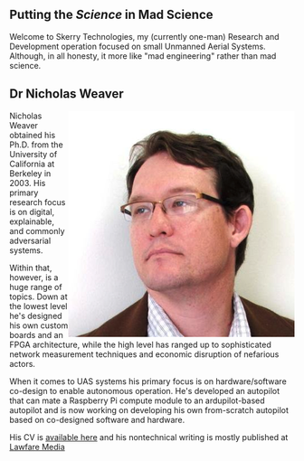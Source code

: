 ## Putting the *Science* in Mad Science

Welcome to Skerry Technologies, my (currently one-man) Research and
Development operation focused on small Unmanned Aerial Systems.
Although, in all honesty, it more like "mad engineering" rather than
mad science.

## Dr Nicholas Weaver

<img align="right" src="resources/headshot.png" alt="Nicholas Weaver">

Nicholas Weaver obtained his Ph.D. from the University of California
at Berkeley in 2003.  His primary research focus is on digital,
explainable, and commonly adversarial systems.

Within that, however, is a huge range of topics.  Down at the lowest
level he's designed his own custom boards and an FPGA architecture,
while the high level has ranged up to sophisticated network
measurement techniques and economic disruption of nefarious actors.

When it comes to UAS systems his primary focus is on hardware/software
co-design to enable autonomous operation.  He's developed an autopilot
that can mate a Raspberry Pi compute module to an ardupilot-based
autopilot and is now working on developing his own from-scratch
autopilot based on co-designed software and hardware.

His CV is [available here](cv) and his nontechnical writing is mostly
published at [Lawfare
Media](https://www.lawfaremedia.org/contributors/nweaver)

<br clear="right">